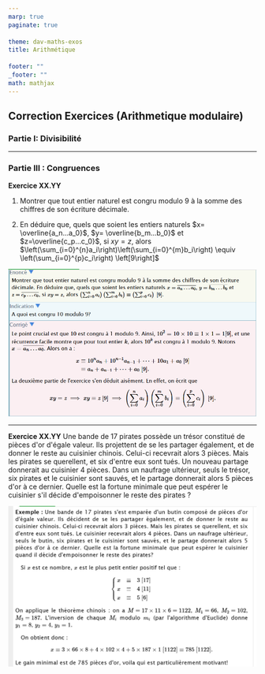 ```yaml
---
marp: true
paginate: true

theme: dav-maths-exos
title: Arithmétique

footer: ""
_footer: ""
math: mathjax
---
```


<div class='flex-horizontal'><div class='flex'>

## Correction Exercices (Arithmetique modulaire)

### Partie I: Divisibilité

---

<div class='flex-horizontal'><div class='flex'>

### Partie III : Congruences

**Exercice XX.YY**

1. Montrer que tout entier naturel est congru modulo $9$ à la somme des chiffres de son écriture décimale.

2. En déduire que, quels que soient les entiers naturels $x= \overline{a_n...a_0}$, $y= \overline{b_m...b_0}$ et $z=\overline{c_p...c_0}$, si $xy=z$, alors $\left(\sum_{i=0}^{n}a_i\right)\left(\sum_{i=0}^{m}b_i\right) \equiv \left(\sum_{i=0}^{p}c_i\right) \left[9\right]$

![height:500px](assets/exos/arith/exo-1.png)

---

**Exercice XX.YY**
Une bande de 17 pirates possède un trésor constitué de pièces d'or d'égale valeur. Ils projettent de se les partager également, et de donner le reste au cuisinier chinois. Celui-ci recevrait alors 3 pièces. Mais les pirates se querellent, et six d'entre eux sont tués. Un nouveau partage donnerait au cuisinier 4 pièces. Dans un naufrage ultérieur, seuls le trésor, six pirates et le cuisinier sont sauvés, et le partage donnerait alors 5 pièces d'or à ce dernier. Quelle est la fortune minimale que peut espérer le cuisinier s'il décide d'empoisonner le reste des pirates ?

![height:500px](assets/exos/arith/pirates-chinois.png)
